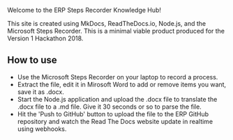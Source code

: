 Welcome to the ERP Steps Recorder Knowledge Hub!

This site is created using MkDocs, ReadTheDocs.io, Node.js, and the Microsoft Steps Recorder.
This is a minimal viable product produced for the Version 1 Hackathon 2018.

## How to use

* Use the Microsoft Steps Recorder on your laptop to record a process.
* Extract the file, edit it in Mirosoft Word to add or remove items you want, save it as .docx.
* Start the Node.js application and upload the .docx file to translate the .docx file to a .md file. Give it 30 seconds or so to parse the file.
* Hit the 'Push to GitHub' button to upload the file to the ERP GitHub repository and watch the Read The Docs website update in realtime using webhooks.
